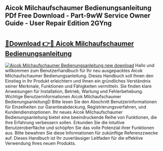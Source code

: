 ## Aicok Milchaufschaumer Bedienungsanleitung PDf Free Download - Part-9wW Service Owner Guide - User Repair Edition 2GYng

# <h2><a href="http://df4hioq.blite.top/?on=Aicok+Milchaufschaumer+Bedienungsanleitung">🔗Download 👉🔴 Aicok Milchaufschaumer Bedienungsanleitung</a></h2>

[![Aicok Milchaufschaumer Bedienungsanleitung new download](https://i.imgur.com/lujVjoI.png)](http://df4hioq.blite.top/?on=Aicok+Milchaufschaumer+Bedienungsanleitung)
Hallo und willkommen zum Benutzerhandbuch für Ihr neu ausgepacktes Aicok Milchaufschaumer Bedienungsanleitung. Dieses Handbuch soll Ihnen den Einstieg in Ihr Produkt erleichtern und Ihnen ein gründliches Verständnis seiner Merkmale, Funktionen und Fähigkeiten vermitteln. Sie finden klare Anweisungen für Installation, Betrieb, Wartung und Fehlerbehebung. Wichtige Benutzerinformationen Aicok Milchaufschaumer BedienungsanleitungD Bitte lesen Sie den Abschnitt Benutzerinformationen für Einzelheiten zur Garantieabdeckung, Registrierungsverfahren, und Kundendienstoptionen. Ihr neues Aicok Milchaufschaumer Bedienungsanleitung bietet eine beeindruckende Reihe von Funktionen, die Ihre Erfahrung verbessern sollen. Erkunden Sie die intuitive Benutzeroberfläche und schöpfen Sie das volle Potenzial ihrer Funktionen aus. Bitte bewahren Sie diese Informationen für zukünftige Referenzzwecke auf. Dieses Handbuch ist Ihr zuverlässiger Leitfaden für die effektive Verwendung Ihres neuen Produkts.
